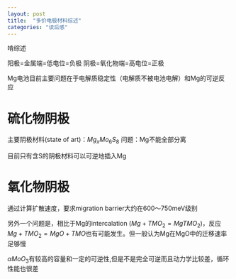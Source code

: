 ```yaml
---
layout: post
title:  "多价电极材料综述"
categories: "读后感"
---
```



啃综述

阳极=金属端=低电位=负极
阴极=氧化物端=高电位=正极

Mg电池目前主要问题在于电解质稳定性（电解质不被电池电解）和Mg的可逆反应

# 硫化物阴极

主要阴极材料(state of art)：$Mg_x Mo_6S_8$
问题：Mg不能全部分离

目前只有含S的阴极材料可以可逆地插入Mg

# 氧化物阴极

通过计算扩散速度，要求migration barrier大约在600～750meV级别

另外一个问题是，相比于Mg的intercalation ($Mg+TMO_2=MgTMO_2$)，反应$Mg+TMO_2=MgO+TMO$也有可能发生。但一般认为Mg在MgO中的迁移速率足够慢


$\alpha MoO_3$有较高的容量和一定的可逆性,但是不是完全可逆而且动力学比较差，循环性能也很差




